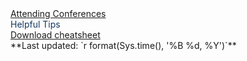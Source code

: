 
<div class = "header_box">
<u>Attending Conferences</u><br><span style = "color:#14395f;"> Helpful Tips </span>
</div>

 <div class = "png_button"><a href="https://raw.githubusercontent.com/ottrproject/cheatsheets/refs/heads/main/pngs/attending_conferences.png">Download cheatsheet</a></div>

 <div class = "time">**Last updated: `r format(Sys.time(), '%B %d, %Y')`** </div>
